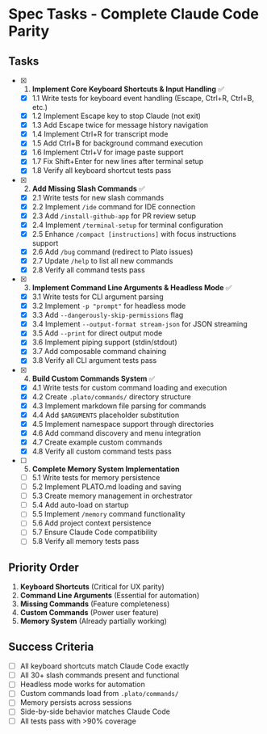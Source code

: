# Spec Tasks - Complete Claude Code Parity

## Tasks

- [x] 1. **Implement Core Keyboard Shortcuts & Input Handling** ✅
  - [x] 1.1 Write tests for keyboard event handling (Escape, Ctrl+R, Ctrl+B, etc.)
  - [x] 1.2 Implement Escape key to stop Claude (not exit)
  - [x] 1.3 Add Escape twice for message history navigation
  - [x] 1.4 Implement Ctrl+R for transcript mode
  - [x] 1.5 Add Ctrl+B for background command execution
  - [x] 1.6 Implement Ctrl+V for image paste support
  - [x] 1.7 Fix Shift+Enter for new lines after terminal setup
  - [x] 1.8 Verify all keyboard shortcut tests pass

- [x] 2. **Add Missing Slash Commands** ✅
  - [x] 2.1 Write tests for new slash commands
  - [x] 2.2 Implement `/ide` command for IDE connection
  - [x] 2.3 Add `/install-github-app` for PR review setup
  - [x] 2.4 Implement `/terminal-setup` for terminal configuration
  - [x] 2.5 Enhance `/compact [instructions]` with focus instructions support
  - [x] 2.6 Add `/bug` command (redirect to Plato issues)
  - [x] 2.7 Update `/help` to list all new commands
  - [x] 2.8 Verify all command tests pass

- [x] 3. **Implement Command Line Arguments & Headless Mode** ✅
  - [x] 3.1 Write tests for CLI argument parsing
  - [x] 3.2 Implement `-p "prompt"` for headless mode
  - [x] 3.3 Add `--dangerously-skip-permissions` flag
  - [x] 3.4 Implement `--output-format stream-json` for JSON streaming
  - [x] 3.5 Add `--print` for direct output mode
  - [x] 3.6 Implement piping support (stdin/stdout)
  - [x] 3.7 Add composable command chaining
  - [x] 3.8 Verify all CLI argument tests pass

- [x] 4. **Build Custom Commands System** ✅
  - [x] 4.1 Write tests for custom command loading and execution
  - [x] 4.2 Create `.plato/commands/` directory structure
  - [x] 4.3 Implement markdown file parsing for commands
  - [x] 4.4 Add `$ARGUMENTS` placeholder substitution
  - [x] 4.5 Implement namespace support through directories
  - [x] 4.6 Add command discovery and menu integration
  - [x] 4.7 Create example custom commands
  - [x] 4.8 Verify all custom command tests pass

- [ ] 5. **Complete Memory System Implementation**
  - [ ] 5.1 Write tests for memory persistence
  - [ ] 5.2 Implement PLATO.md loading and saving
  - [ ] 5.3 Create memory management in orchestrator
  - [ ] 5.4 Add auto-load on startup
  - [ ] 5.5 Implement `/memory` command functionality
  - [ ] 5.6 Add project context persistence
  - [ ] 5.7 Ensure Claude Code compatibility
  - [ ] 5.8 Verify all memory tests pass

## Priority Order

1. **Keyboard Shortcuts** (Critical for UX parity)
2. **Command Line Arguments** (Essential for automation)
3. **Missing Commands** (Feature completeness)
4. **Custom Commands** (Power user feature)
5. **Memory System** (Already partially working)

## Success Criteria

- [ ] All keyboard shortcuts match Claude Code exactly
- [ ] All 30+ slash commands present and functional
- [ ] Headless mode works for automation
- [ ] Custom commands load from `.plato/commands/`
- [ ] Memory persists across sessions
- [ ] Side-by-side behavior matches Claude Code
- [ ] All tests pass with >90% coverage